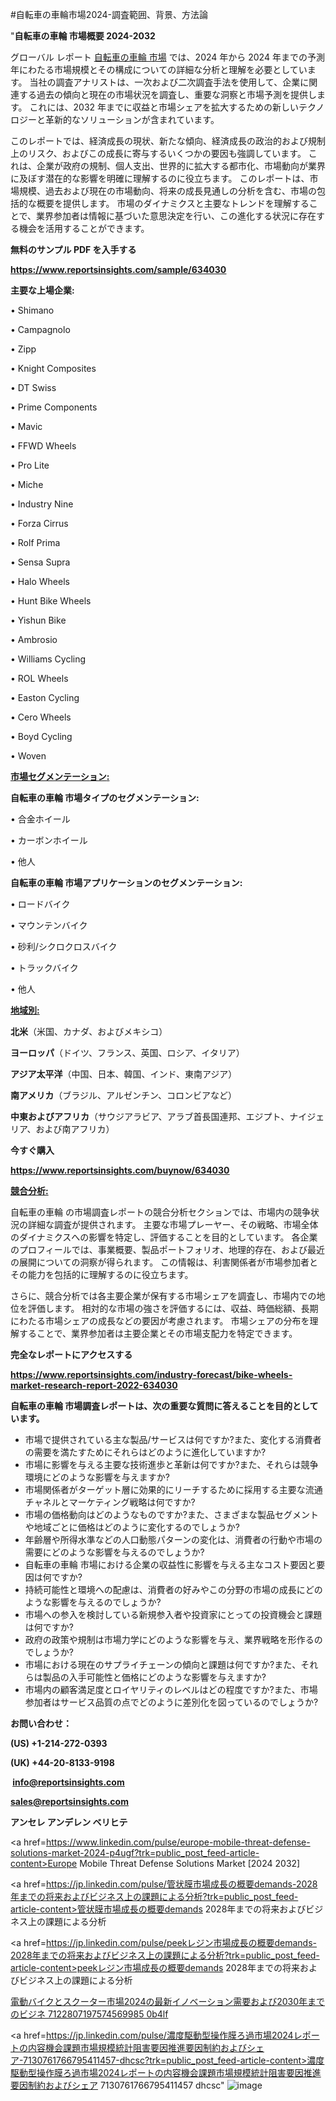 #自転車の車輪市場2024-調査範囲、背景、方法論

"<strong>自転車の車輪 市場概要 2024-2032</strong>

グローバル レポート <a href=https://www.reportsinsights.com/sample/634030>自転車の車輪 市場</a> では、2024 年から 2024 年までの予測年にわたる市場規模とその構成についての詳細な分析と理解を必要としています。 当社の調査アナリストは、一次および二次調査手法を使用して、企業に関連する過去の傾向と現在の市場状況を調査し、重要な洞察と市場予測を提供します。 これには、2032 年までに収益と市場シェアを拡大​​するための新しいテクノロジーと革新的なソリューションが含まれています。

このレポートでは、経済成長の現状、新たな傾向、経済成長の政治的および規制上のリスク、およびこの成長に寄与するいくつかの要因も強調しています。 これは、企業が政府の規制、個人支出、世界的に拡大する都市化、市場動向が業界に及ぼす潜在的な影響を明確に理解するのに役立ちます。 このレポートは、市場規模、過去および現在の市場動向、将来の成長見通しの分析を含む、市場の包括的な概要を提供します。 市場のダイナミクスと主要なトレンドを理解することで、業界参加者は情報に基づいた意思決定を行い、この進化する状況に存在する機会を活用することができます。

<strong><b>無料のサンプル PDF を入手する</b></strong>

<a href=https://www.reportsinsights.com/sample/634030><strong><u>https://www.reportsinsights.com/sample/634030</u></strong></a>

<strong>主要な上場企業:</strong>

• Shimano

• Campagnolo

• Zipp

• Knight Composites

• DT Swiss

• Prime Components

• Mavic

• FFWD Wheels

• Pro Lite

• Miche

• Industry Nine

• Forza Cirrus

• Rolf Prima

• Sensa Supra

• Halo Wheels

• Hunt Bike Wheels

• Yishun Bike

• Ambrosio

• Williams Cycling

• ROL Wheels

• Easton Cycling

• Cero Wheels

• Boyd Cycling

• Woven

<strong><u>市場セグメンテーション</u></strong><strong><u>:</u></strong>

<strong>自転車の車輪 市場タイプのセグメンテーション:</strong>

• 合金ホイール

• カーボンホイール

• 他人

<strong>自転車の車輪 市場アプリケーションのセグメンテーション:</strong>

• ロードバイク

• マウンテンバイク

• 砂利/シクロクロスバイク

• トラックバイク

• 他人

<strong><u>地域別</u></strong><strong><u>:</u></strong>

<strong>北米</strong>（米国、カナダ、およびメキシコ）

<strong>ヨーロッパ</strong>（ドイツ、フランス、英国、ロシア、イタリア）

<strong>アジア太平洋</strong>（中国、日本、韓国、インド、東南アジア）

<strong>南アメリカ</strong>（ブラジル、アルゼンチン、コロンビアなど）

<strong>中東およびアフリカ</strong>（サウジアラビア、アラブ首長国連邦、エジプト、ナイジェリア、および南アフリカ）

<strong>今すぐ購入</strong>

<a href=https://www.reportsinsights.com/buynow/634030><strong><u>https://www.reportsinsights.com/buynow/634030</u></strong></a>

<strong><u>競合分析:</u></strong>

自転車の車輪 の市場調査レポートの競合分析セクションでは、市場内の競争状況の詳細な調査が提供されます。 主要な市場プレーヤー、その戦略、市場全体のダイナミクスへの影響を特定し、評価することを目的としています。 各企業のプロフィールでは、事業概要、製品ポートフォリオ、地理的存在、および最近の展開についての洞察が得られます。 この情報は、利害関係者が市場参加者とその能力を包括的に理解するのに役立ちます。

さらに、競合分析では各主要企業が保有する市場シェアを調査し、市場内での地位を評価します。 相対的な市場の強さを評価するには、収益、時価総額、長期にわたる市場シェアの成長などの要因が考慮されます。 市場シェアの分布を理解することで、業界参加者は主要企業とその市場支配力を特定できます。

<strong>完全なレポートにアクセスする</strong>

<a href=https://www.reportsinsights.com/industry-forecast/bike-wheels-market-research-report-2022-634030><strong><u><b>https://www.reportsinsights.com/industry-forecast/bike-wheels-market-research-report-2022-634030</b></u></strong></a>

<strong><b>自転車の車輪 市場調査レポートは、次の重要な質問に答えることを目的としています。</b></strong>
<ul>
  <li>市場で提供されている主な製品/サービスは何ですか?また、変化する消費者の需要を満たすためにそれらはどのように進化していますか?</li>
  <li>市場に影響を与える主要な技術進歩と革新は何ですか?また、それらは競争環境にどのような影響を与えますか?</li>
  <li>市場関係者がターゲット層に効果的にリーチするために採用する主要な流通チャネルとマーケティング戦略は何ですか?</li>
  <li>市場の価格動向はどのようなものですか?また、さまざまな製品セグメントや地域ごとに価格はどのように変化するのでしょうか?</li>
  <li>年齢層や所得水準などの人口動態パターンの変化は、消費者の行動や市場の需要にどのような影響を与えるのでしょうか?</li>
  <li>自転車の車輪 市場における企業の収益性に影響を与える主なコスト要因と要因は何ですか?</li>
  <li>持続可能性と環境への配慮は、消費者の好みやこの分野の市場の成長にどのような影響を与えるのでしょうか?</li>
  <li>市場への参入を検討している新規参入者や投資家にとっての投資機会と課題は何ですか?</li>
  <li>政府の政策や規制は市場力学にどのような影響を与え、業界戦略を形作るのでしょうか?</li>
  <li>市場における現在のサプライチェーンの傾向と課題は何ですか?また、それらは製品の入手可能性と価格にどのような影響を与えますか?</li>
  <li>市場内の顧客満足度とロイヤリティのレベルはどの程度ですか?また、市場参加者はサービス品質の点でどのように差別化を図っているのでしょうか?</li>
</ul>
<strong>お問い合わせ：</strong>

<strong>(US) +1-214-272-0393</strong>

<strong>(UK) +44-20-8133-9198</strong>

<strong> </strong><a href=info@reportsinsights.com><strong><u>info@reportsinsights.com</u></strong></a>

<a href=sales@reportsinsights.com><strong><u>sales@reportsinsights.com</u></strong></a>

<strong>アンセレ アンデレン ベリヒテ</strong>

<a href=https://www.linkedin.com/pulse/europe-mobile-threat-defense-solutions-market-2024-p4ugf?trk=public_post_feed-article-content>Europe Mobile Threat Defense Solutions Market [2024 2032]</a>

<a href=https://jp.linkedin.com/pulse/管状膜市場成長の概要demands-2028年までの将来およびビジネス上の課題による分析?trk=public_post_feed-article-content>管状膜市場成長の概要demands 2028年までの将来およびビジネス上の課題による分析</a>

<a href=https://jp.linkedin.com/pulse/peekレジン市場成長の概要demands-2028年までの将来およびビジネス上の課題による分析?trk=public_post_feed-article-content>peekレジン市場成長の概要demands 2028年までの将来およびビジネス上の課題による分析</a>

<a href=https://www.linkedin.com/pulse/電動バイクとスクーター市場2024の最新イノベーション需要および2030年までのビジネ-7122807197574569985-0b4lf/>電動バイクとスクーター市場2024の最新イノベーション需要および2030年までのビジネ 7122807197574569985 0b4lf</a>

<a href=https://jp.linkedin.com/pulse/濃度駆動型操作膜ろ過市場2024レポートの内容機会課題市場規模統計阻害要因推進要因制約およびシェア-7130761766795411457-dhcsc?trk=public_post_feed-article-content>濃度駆動型操作膜ろ過市場2024レポートの内容機会課題市場規模統計阻害要因推進要因制約およびシェア 7130761766795411457 dhcsc</a>"
![image](https://github.com/aanak123/RIMarketer1/assets/158471119/8bae5d01-9336-4ad2-b52c-3490b844b86d)
